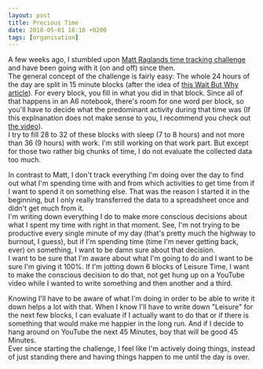 ```yaml
---
layout: post
title: Precious Time
date: 2018-05-01 18:16 +0200
tags: [organisation]
---
```


A few weeks ago, I stumbled upon [Matt Raglands time tracking
challenge](https://youtu.be/kgzx047m-gY) and have been going with it (on and
off) since then.  
The general concept of the challenge is fairly easy: The whole 24 hours of the day are
split in 15 minute blocks (after the idea of [this Wait But Why
article](https://waitbutwhy.com/2016/10/100-blocks-day.html)). For every block,
you fill in what you did in that block. Since all of that happens in an A6
notebook, there's room for one word per block, so you'll have to decide what
the predominant activity during that time was (If this explnanation does not make
sense to you, I recommend you check out [the
video](https://youtu.be/kgzx047m-gY)).   
I try to fill 28 to 32 of these blocks with sleep (7 to 8 hours) and not
more than 36 (9 hours) with work. I'm still working on that work part. But
except for those two rather big chunks of time, I do not evaluate the collected
data too much.

In contrast to Matt, I don't track everything I'm doing over the day to find out
what I'm spending time with and from which activities to get time from if I want to spend it on
something else. That was the reason I started it in the beginning, but I only
really transferred the data to a spreadsheet once and didn't get much from it.  
I'm writing down everything I do to make more conscious decisions about what I
spent my time with right in that moment. See, I'm not trying to be productive
every single minute of my day (that's pretty much the highway to burnout, I
guess), but if I'm spending time (time I'm never getting back, ever) on
something, I want to be damn sure about that decision.  
I want to be sure that I'm aware about what I'm going to do and I want to be
sure I'm giving it 100%. If I'm jotting down 6 blocks of Leisure Time, I want to
make the conscious decision to do that, not get hung up on a YouTube video while I wanted
to write something and then another and a third.

Knowing I'll have to be aware of what I'm doing in order to be able to write it
down helps a lot with that. When I know I'll have to write down "Leisure" for
the next few blocks, I can evaluate if I actually want to do that or if there is
something that would make me happier in the long run. And if I decide to hang
around on YouTube the next 45 Minutes, boy that will be good 45 Minutes.  
Ever since starting the challenge, I feel like I'm actively doing
things, instead of just standing there and having things happen to me until the
day is over.
